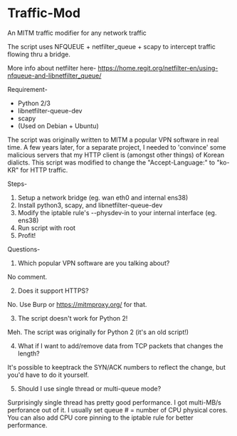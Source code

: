 # Traffic-Mod
An MITM traffic modifier for any network traffic

The script uses NFQUEUE + netfilter_queue + scapy to intercept traffic flowing thru a bridge.

More info about netfilter here-
https://home.regit.org/netfilter-en/using-nfqueue-and-libnetfilter_queue/

Requirement-
  * Python 2/3
  * libnetfilter-queue-dev
  * scapy
  * (Used on Debian + Ubuntu)


The script was originally written to MITM a popular VPN software in real time. A few years later, for a separate project, I needed to 'convince' some malicious servers that my HTTP client is (amongst other things) of Korean dialicts. This script was modified to change the "Accept-Language:" to "ko-KR" for HTTP traffic.

Steps-
  1. Setup a network bridge (eg. wan eth0 and internal ens38)
  2. Install python3, scapy, and libnetfilter-queue-dev
  3. Modify the iptable rule's --physdev-in to your internal interface (eg. ens38)
  4. Run script with root
  5. Profit!

Questions-
  1. Which popular VPN software are you talking about?
 
  No comment.
  
  2. Does it support HTTPS?
  
  No. Use Burp or https://mitmproxy.org/ for that.
  
  3. The script doesn't work for Python 2!
  
  Meh. The script was originally for Python 2 (it's an old script!)
  
  4. What if I want to add/remove data from TCP packets that changes the length?
  
  It's possible to keeptrack the SYN/ACK numbers to reflect the change, but you'd have to do it yourself.
  
  5. Should I use single thread or multi-queue mode?
  
  Surprisingly single thread has pretty good performance. I got multi-MB/s perforance out of it. I usually set queue # = number of CPU physical cores. You can also add CPU core pinning to the iptable rule for better performance.
